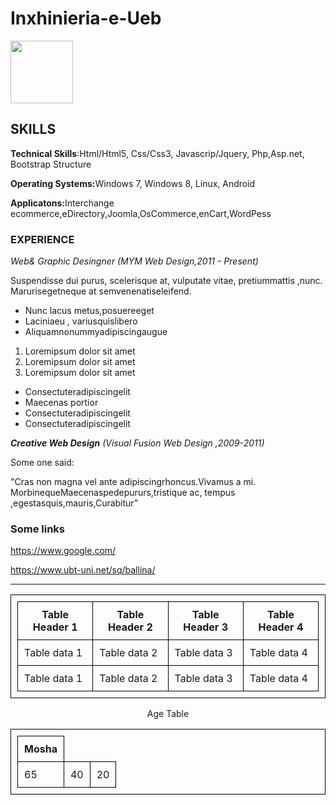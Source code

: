 # Inxhinieria-e-Ueb
<html>

<style>
table{width:100%;}
table ,th,td{
padding:10px;
border: 1px solid black;
border-collapse:collapse
}
</style>

<body>
<img src="https://simpleicon.com/wp-content/uploads/account.png" style: height=100;weight=100/>
<h2 style="Sitka Banner";font-size=:16pt;>SKILLS</h2>
<p style="Cambria"><b>Technical Skills</b>:Html/Html5, Css/Css3, Javascrip/Jquery, Php,Asp.net, Bootstrap Structure</p>
<p style=""><b>Operating Systems:</b>Windows 7, Windows 8, Linux, Android</p>
<p><b>Applicatons:</b>Interchange ecommerce,eDirectory,Joomla,OsCommerce,enCart,WordPess</>
<h3>EXPERIENCE</h3>
<p><em>Web& Graphic Desingner (MYM Web Design,2011 - Present)</em></p>

<p>Suspendisse dui purus, scelerisque at, vulputate vitae, pretiummattis ,nunc. Marurisegetneque at semvenenatiseleifend.
<ul>
<li>Nunc lacus metus,posuereeget</li>
<li>Laciniaeu , variusquislibero</li>
<li>Aliquamnonummyadipiscingaugue</li>
</ul>
<ol>
<li>Loremipsum dolor sit amet</li>
<li>Loremipsum dolor sit amet</li>
<li>Loremipsum dolor sit amet</li>
</ol>
<ul>
<li>Consectuteradipiscingelit</li>
<li>Maecenas portior</li>
<li>Consectuteradipiscingelit</li>
<li>Consectuteradipiscingelit</li>
</ul>
<p><b><em>Creative Web Design</b> (Visual Fusion Web Design ,2009-2011)</em></p>
<p>Some one said: </p>
<p>   "Cras non magna vel ante adipiscingrhoncus.Vivamus a mi. MorbinequeMaecenaspedepururs,tristique ac,
tempus ,egestasquis,mauris,Curabitur"</p>

<h3>Some links</h3>
<a href="https://www.google.com/">
https://www.google.com/</a>

<p><a href="https://www.ubt-uni.net/sq/ballina/">
https://www.ubt-uni.net/sq/ballina/</a><hr></p>

<table   >

<thead >
<th>Table Header 1</th>
<th>Table Header 2</th>
<th>Table Header 3</th>
<th>Table Header 4</th>
</tr>
<tr>
<td>Table data 1</td>
<td>Table data 2</td>
<td>Table data 3</td>
<td>Table data 4</td>
</tr>
<tr>
<td>Table data 1</td>
<td>Table data 2</td>
<td>Table data 3</td>
<td>Table data 4</td>
</tr>
</table>
<p style="text-align:center">Age Table</p>
<table border=;>
<thead >
<th>Mosha </th>
</tr>
<tr>
<td>65</td>
<td>40</td>
<td>20</td>

</tr>
</table>


</body>

</html>
